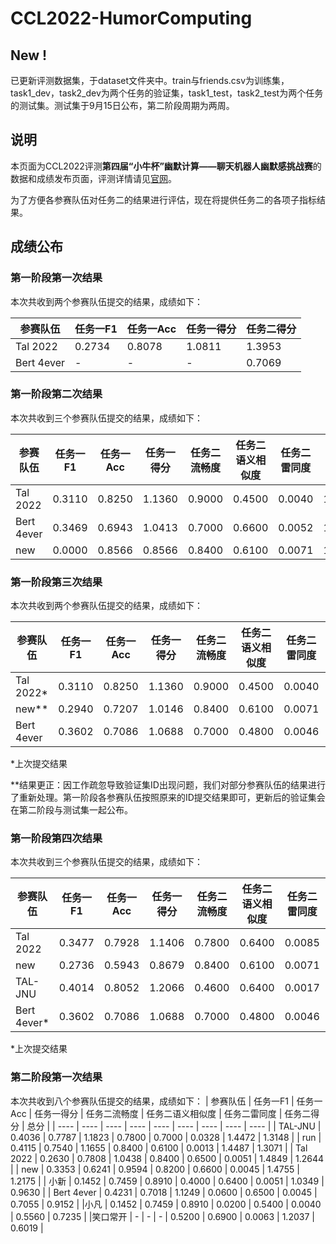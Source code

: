 # CCL2022-HumorComputing

## New !
已更新评测数据集，于dataset文件夹中。train与friends.csv为训练集，task1_dev，task2_dev为两个任务的验证集，task1_test，task2_test为两个任务的测试集。测试集于9月15日公布，第二阶段周期为两周。

## 说明
本页面为CCL2022评测**第四届“小牛杯”幽默计算——聊天机器人幽默感挑战赛**的数据和成绩发布页面，评测详情请见[官网](http://cips-cl.org/static/CCL2022/cclEval/humorcomputation/index.html)。

为了方便各参赛队伍对任务二的结果进行评估，现在将提供任务二的各项子指标结果。


## 成绩公布

### 第一阶段第一次结果
本次共收到两个参赛队伍提交的结果，成绩如下：

|  参赛队伍  | 任务一F1 | 任务一Acc | 任务一得分 | 任务二得分 |
|  ----  | ----  | ----  | ----  | ----  |
| Tal 2022  | 0.2734 | 0.8078 | 1.0811 | 1.3953 |
| Bert 4ever  | - | - | - | 0.7069 |


### 第一阶段第二次结果
本次共收到三个参赛队伍提交的结果，成绩如下：

|  参赛队伍  | 任务一F1 | 任务一Acc | 任务一得分 | 任务二流畅度 | 任务二语义相似度 | 任务二雷同度 | 任务二得分 |
|  ----  | ----  | ----  | ----  | ----  | ----  | ----  | ----  |
| Tal 2022  | 0.3110 | 0.8250 | 1.1360 | 0.9000 | 0.4500 | 0.0040 | 1.3460
| Bert 4ever | 0.3469 | 0.6943 | 1.0413 | 0.7000 | 0.6600 | 0.0052 | 1.3548
| new | 0.0000 | 0.8566 | 0.8566 | 0.8400 | 0.6100 | 0.0071 | 1.4429

### 第一阶段第三次结果
本次共收到两个参赛队伍提交的结果，成绩如下：

|  参赛队伍  | 任务一F1 | 任务一Acc | 任务一得分 | 任务二流畅度 | 任务二语义相似度 | 任务二雷同度 | 任务二得分 |
|  ----  | ----  | ----  | ----  | ----  | ----  | ----  | ----  |
| Tal 2022*  | 0.3110 | 0.8250 | 1.1360 | 0.9000 | 0.4500 | 0.0040 | 1.3460
| new** | 0.2940 | 0.7207 | 1.0146 | 0.8400 | 0.6100 | 0.0071 | 1.4429
| Bert 4ever | 0.3602 | 0.7086 | 1.0688 | 0.7000 | 0.4800 | 0.0046 | 1.1754

*上次提交结果

**结果更正：因工作疏忽导致验证集ID出现问题，我们对部分参赛队伍的结果进行了重新处理。第一阶段各参赛队伍按照原来的ID提交结果即可，更新后的验证集会在第二阶段与测试集一起公布。

### 第一阶段第四次结果
本次共收到三个参赛队伍提交的结果，成绩如下：

|  参赛队伍  | 任务一F1 | 任务一Acc | 任务一得分 | 任务二流畅度 | 任务二语义相似度 | 任务二雷同度 | 任务二得分 |
|  ----  | ----  | ----  | ----  | ----  | ----  | ----  | ----  |
| Tal 2022  | 0.3477 | 0.7928 | 1.1406 | 0.7800 | 0.6400 | 0.0085 | 1.4115
| new | 0.2736 | 0.5943 | 0.8679 | 0.8400 | 0.6100 | 0.0071 | 1.4429
| TAL-JNU  | 0.4014 | 0.8052 | 1.2066 | 0.4600 | 0.6400 | 0.0017 | 1.0983
| Bert 4ever* | 0.3602 | 0.7086 | 1.0688 | 0.7000 | 0.4800 | 0.0046 | 1.1754

*上次提交结果

### 第二阶段第一次结果
本次共收到八个参赛队伍提交的结果，成绩如下：
|  参赛队伍  | 任务一F1 | 任务一Acc | 任务一得分 | 任务二流畅度 | 任务二语义相似度 | 任务二雷同度 | 任务二得分 | 总分 |
|  ----  | ----  | ----  | ----  | ----  | ----  | ----  | ----  | ----  |
| TAL-JNU  | 0.4036 | 0.7787 | 1.1823 | 0.7800 | 0.7000 | 0.0328 | 1.4472 | 1.3148 |
| run | 0.4115 | 0.7540 | 1.1655 | 0.8400 | 0.6100 | 0.0013 | 1.4487 | 1.3071 |
| Tal 2022 | 0.2630 | 0.7808 | 1.0438 | 0.8400 | 0.6500 | 0.0051 | 1.4849 | 1.2644 |
| new | 0.3353 | 0.6241 | 0.9594 | 0.8200 | 0.6600 | 0.0045 | 1.4755 | 1.2175 |
| 小新 | 0.1452 | 0.7459 | 0.8910 | 0.4000 | 0.6400 | 0.0051 | 1.0349 | 0.9630 |
| Bert 4ever | 0.4231 | 0.7018 | 1.1249 | 0.0600 | 0.6500 | 0.0045 | 0.7055 | 0.9152 |
|小凡 | 0.1452 | 0.7459 | 0.8910 | 0.0200 | 0.5400 | 0.0040 | 0.5560 | 0.7235 |
|笑口常开 | - | - | - | 0.5200 | 0.6900 | 0.0063 | 1.2037 | 0.6019 |
